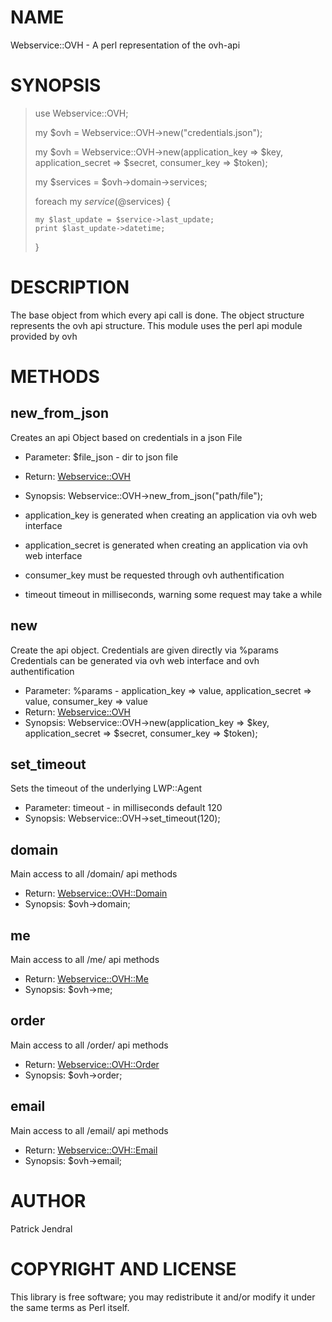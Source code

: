 # NAME

Webservice::OVH  - A perl representation of the ovh-api

# SYNOPSIS

> use Webservice::OVH;
>
> my $ovh = Webservice::OVH->new("credentials.json");
>
> my $ovh = Webservice::OVH->new(application\_key => $key, application\_secret => $secret, consumer\_key => $token);
>
> my $services = $ovh->domain->services;
>
> foreach my $service (@$services) {
>
>     my $last_update = $service->last_update;
>     print $last_update->datetime;
> }

# DESCRIPTION

The base object from which every api call is done.
The object structure represents the ovh api structure.
This module uses the perl api module provided by ovh 

# METHODS

## new\_from\_json

Creates an api Object based on credentials in a json File

- Parameter: $file\_json - dir to json file
- Return: [Webservice::OVH](https://metacpan.org/pod/Webservice::OVH)
- Synopsis: Webservice::OVH->new\_from\_json("path/file");

- application\_key      is generated when creating an application via ovh web interface
- application\_secret   is generated when creating an application via ovh web interface
- consumer\_key         must be requested through ovh authentification
- timeout              timeout in milliseconds, warning some request may take a while

## new

Create the api object. Credentials are given directly via %params
Credentials can be generated via ovh web interface and ovh authentification

- Parameter: %params - application\_key => value, application\_secret => value, consumer\_key => value
- Return: [Webservice::OVH](https://metacpan.org/pod/Webservice::OVH)
- Synopsis: Webservice::OVH->new(application\_key => $key, application\_secret => $secret, consumer\_key => $token);

## set\_timeout

Sets the timeout of the underlying LWP::Agent

- Parameter: timeout - in milliseconds default 120
- Synopsis: Webservice::OVH->set\_timeout(120);

## domain

Main access to all /domain/ api methods 

- Return: [Webservice::OVH::Domain](https://metacpan.org/pod/Webservice::OVH::Domain)
- Synopsis: $ovh->domain;

## me

Main access to all /me/ api methods 

- Return: [Webservice::OVH::Me](https://metacpan.org/pod/Webservice::OVH::Me)
- Synopsis: $ovh->me;

## order

Main access to all /order/ api methods 

- Return: [Webservice::OVH::Order](https://metacpan.org/pod/Webservice::OVH::Order)
- Synopsis: $ovh->order;

## email

Main access to all /email/ api methods 

- Return: [Webservice::OVH::Email](https://metacpan.org/pod/Webservice::OVH::Email)
- Synopsis: $ovh->email;

# AUTHOR

Patrick Jendral

# COPYRIGHT AND LICENSE

This library is free software; you may redistribute it and/or modify it under the same terms as Perl itself.
